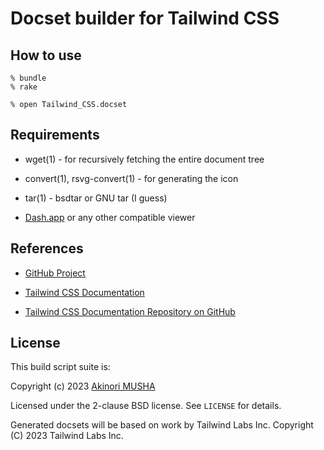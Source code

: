 Docset builder for Tailwind CSS
===============================

How to use
----------

    % bundle
    % rake

    % open Tailwind_CSS.docset

Requirements
------------

- wget(1) - for recursively fetching the entire document tree

- convert(1), rsvg-convert(1) - for generating the icon

- tar(1) - bsdtar or GNU tar (I guess)

- [Dash.app](http://kapeli.com/dash) or any other compatible viewer

References
----------

- [GitHub Project](https://github.com/knu/docset-tailwindcss)

- [Tailwind CSS Documentation](https://tailwindcss.com/docs/)

- [Tailwind CSS Documentation Repository on GitHub](https://github.com/tailwindlabs/tailwindcss.com)

License
-------

This build script suite is:

Copyright (c) 2023 [Akinori MUSHA](https://akinori.org/)

Licensed under the 2-clause BSD license.
See `LICENSE` for details.

Generated docsets will be based on work by Tailwind Labs Inc.
Copyright (C) 2023 Tailwind Labs Inc.
